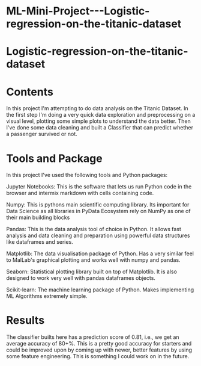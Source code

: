 # ML-Mini-Project---Logistic-regression-on-the-titanic-dataset

# Logistic-regression-on-the-titanic-dataset

# Contents

In this project I'm attempting to do data analysis on the Titanic Dataset. In the first step I'm doing a very quick data exploration and preprocessing on a visual level, plotting some simple plots to understand the data better. Then I've done some data cleaning and built a Classifier that can predict whether a passenger survived or not.


#  Tools and Package

In this project I've used the following tools and Python packages:

Jupyter Notebooks: This is the software that lets us run Python code in the browser and intermix markdown with cells containing code.

Numpy: This is pythons main scientific computing library. Its important for Data Science as all libraries in PyData Ecosystem rely on NumPy as one of their main building blocks

Pandas: This is the data analysis tool of choice in Python. It allows fast analysis and data cleaning and preparation using powerful data structures like dataframes and series.

Matplotlib: The data visualisation package of Python. Has a very similar feel to MalLab's graphical plotting and works well with numpy and pandas.

Seaborn: Statistical plotting library built on top of Matplotlib. It is also designed to work very well with pandas dataframes objects.

Scikit-learn: The machine learning package of Python. Makes implementing ML Algorithms extremely simple.


# Results

The classifier builts here has a prediction score of 0.81, i.e., we get an average accuracy of 80+%. This is a pretty good accuracy for starters and could be improved upon by coming up with newer, better features by using some feature engineering. This is something I could work on in the future.
